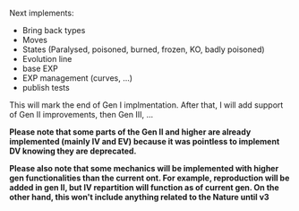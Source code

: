 Next implements:

* Bring back types
* Moves
* States (Paralysed, poisoned, burned, frozen, KO, badly poisoned)
* Evolution line
* base EXP
* EXP management (curves, ...)
* publish tests

This will mark the end of Gen I implmentation. After that, I will add support of Gen II improvements, then Gen III, ...

**Please note that some parts of the Gen II and higher are already implemented (mainly IV and EV) because it was pointless to implement DV knowing they are deprecated.**

**Please also note that some mechanics will be implemented with higher gen functionalities than the current ont. For example, reproduction will be added in gen II, but IV repartition will function as of current gen. On the other hand, this won't include anything related to the Nature until v3**
